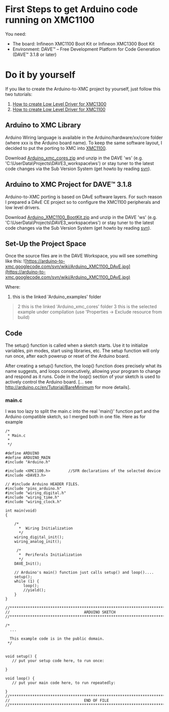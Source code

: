 # First Steps to get Arduino code running on XMC1100 #
You need:
  * The board: Infineon XMC1100 Boot Kit or Infineon XMC1300 Boot Kit
  * Environment: DAVE™ – Free Development Platform for Code Generation (DAVE™ 3.1.8 or later)


# Do it by yourself #

If you like to create the Arduino-to-XMC project by yourself, just follow this two tutorials:
  1. [How to create Low Level Driver for XMC1300](http://code.google.com/p/arduino-to-xmc/wiki/HowToCreateLowLevelDriver_XMC1300)
  1. [How to create Low Level Driver for XMC1100](http://code.google.com/p/arduino-to-xmc/wiki/HowToCreateArduino_to_XMC1100)


## Arduino to XMC Library ##

Arduino Wiring language is available in the Arduino/hardware/xx/core folder (where xxx is the Arduino board name). To keep the same software layout, I decided to put the porting to XMC into [XMC1100](https://code.google.com/p/arduino-to-xmc/source/browse/trunk/hardware/xmc/cores/).

Download [Arduino\_xmc\_cores.zip](http://code.google.com/p/arduino-to-xmc/source/browse/tags/Arduino_xmc_cores.zip) and unzip in the DAVE 'ws' (e.g. 'C:\UserData\Projects\DAVE3\_workspace\ws') or stay tuner to the latest code changes via the Sub Version System (get  howto by reading [svn](https://code.google.com/p/arduino-to-xmc/source/checkout)).

## Arduino to XMC Project for DAVE™ 3.1.8 ##

Arduino-to-XMC porting is based on DAvE software layers. For such reason I prepared a DAvE CE project so to configure the XMC1100 peripherals and low level drivers.

Download [Arduino\_XMC1100\_BootKit.zip](http://code.google.com/p/arduino-to-xmc/source/browse/tags/Arduino_XMC1100_BootKit.zip) and unzip in the DAVE 'ws' (e.g. 'C:\UserData\Projects\DAVE3\_workspace\ws') or stay tuner to the latest code changes via the Sub Version System (get  howto by reading [svn](https://code.google.com/p/arduino-to-xmc/source/checkout)).

## Set-Up the Project Space ##

Once the source files are in the DAVE Workspace, you will see something like this:
![https://arduino-to-xmc.googlecode.com/svn/wiki/Arduino_XMC1100_DAvE.jpg](https://arduino-to-xmc.googlecode.com/svn/wiki/Arduino_XMC1100_DAvE.jpg)

Where:
  1. this is the linked 'Arduino\_examples' folder
> 2 this is the linked 'Arduino\_xmc\_cores' folder
> 3 this is the selected example under compilation (use 'Properties -> Exclude resource from build)

## Code ##

The setup() function is called when a sketch starts. Use it to initialize variables, pin modes, start using libraries, etc. The setup function will only run once, after each powerup or reset of the Arduino board.

After creating a setup() function, the loop() function does precisely what its name suggests, and loops consecutively, allowing your program to change and respond as it runs. Code in the loop() section of your sketch is used to actively control the Arduino board. [... see
http://arduino.cc/en/Tutorial/BareMinimum for more details].

### main.c ###

I was too lazy to split the main.c into the real 'main()' function part and the Arduino compatible sketch, so I merged both in one file. Here as for example
```
/*
 * Main.c
 *
 */

#define ARDUINO
#define ARDUINO_MAIN
#include "Arduino.h"

#include <XMC1100.h>		//SFR declarations of the selected device
#include <DAVE3.h>

// #include Arduino HEADER FILES.
#include "pins_arduino.h"
#include "wiring_digital.h"
#include "wiring_time.h"
#include "wiring_clock.h"

int main(void)
{

	/*
	  *  Wiring Initialization
	  */
	wiring_digital_init();
	wiring_analog_init();

	 /*
	  *  Periferals Initialization
	  */
	DAVE_Init();

	// Arduino's main() function just calls setup() and loop()....
	setup();
	while (1) {
		loop();
		//yield();
	}
}

//****************************************************************************
// 							       ARDUINO SKETCH
//****************************************************************************

/*
  ...

  This example code is in the public domain.
 */


void setup() {
   // put your setup code here, to run once:

}

void loop() {
   // put your main code here, to run repeatedly: 
   
}
//****************************************************************************
// 							       END OF FILE
//****************************************************************************


```